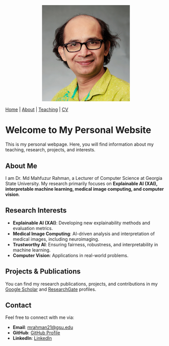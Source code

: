 <p align="center">
  <img src="images/faculty_headshot.jpg" width="275" alt="Profile Picture">
</p>



[Home](README.md)     |     [About](README.md)     |      [Teaching](teaching.md)     |      [CV](images/CV_Md_Mahfuzur_Rahman_Jan_12_2025.pdf) 


# Welcome to My Personal Website

This is my personal webpage. Here, you will find information about my teaching, research, projects, and interests.

## About Me
I am Dr. Md Mahfuzur Rahman, a Lecturer of Computer Science at Georgia State University. My research primarily focuses on **Explainable AI (XAI), interpretable machine learning, medical image computing, and computer vision**.

## Research Interests
- **Explainable AI (XAI)**: Developing new explainability methods and evaluation metrics.
- **Medical Image Computing**: AI-driven analysis and interpretation of medical images, including neuroimaging.
- **Trustworthy AI**: Ensuring fairness, robustness, and interpretability in machine learning.
- **Computer Vision**: Applications in real-world problems.


## Projects & Publications
You can find my research publications, projects, and contributions in my [Google Scholar](https://scholar.google.com/citations?user=pTlFm6IAAAAJ&hl=en&oi=ao) and [ResearchGate](https://www.researchgate.net/profile/Md-Mahfuzur-Rahman-15) profiles.

## Contact
Feel free to connect with me via:
- **Email**: [mrahman21@gsu.edu](mrahman21@gsu.edu)
- **GitHub**: [GitHub Profile](https://github.com/mmrahman21)
- **LinkedIn**: [LinkedIn](https://www.linkedin.com/in/mrahman22/)
  
